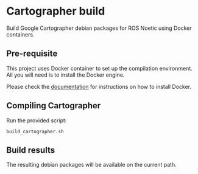 # Cartographer build

Build Google Cartographer debian packages for ROS Noetic using Docker containers.

## Pre-requisite

This project uses Docker container to set up the compilation environment. All
you will need is to install the Docker engine.

Please check the [documentation](https://docs.docker.com/engine/install/) for 
instructions on how to install Docker.

## Compiling Cartographer

Run the provided script:

    build_cartographer.sh

## Build results

The resulting debian packages will be available on the current path.